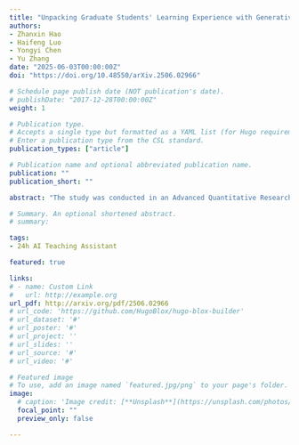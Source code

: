 ```yaml
---
title: "Unpacking Graduate Students' Learning Experience with Generative AI Teaching Assistant in A Quantitative Methodology Course"
authors:
- Zhanxin Hao
- Haifeng Luo
- Yongyi Chen
- Yu Zhang
date: "2025-06-03T00:00:00Z"
doi: "https://doi.org/10.48550/arXiv.2506.02966"

# Schedule page publish date (NOT publication's date).
# publishDate: "2017-12-28T00:00:00Z"
weight: 1

# Publication type.
# Accepts a single type but formatted as a YAML list (for Hugo requirements).
# Enter a publication type from the CSL standard.
publication_types: ["article"]

# Publication name and optional abbreviated publication name.
publication: ""
publication_short: ""

abstract: "The study was conducted in an Advanced Quantitative Research Methods course involving 20 graduate students. During the course, student inquiries made to the AI were recorded and coded using Bloom's taxonomy and the CLEAR framework. A series of independent sample t-tests and poisson regression analyses were employed to analyse the characteristics of different questions asked by students with different backgrounds. Post course interviews were conducted with 10 students to gain deeper insights into their perceptions. The findings revealed a U-shaped pattern in students' use of the AI assistant, with higher usage at the beginning and towards the end of the course, and a decrease in usage during the middle weeks. Most questions posed to the AI focused on knowledge and comprehension levels, with fewer questions involving deeper cognitive thinking. Students with a weaker mathematical foundation used the AI assistant more frequently, though their inquiries tended to lack explicit and logical structure compared to those with a strong mathematical foundation, who engaged less with the tool. These patterns suggest the need for targeted guidance to optimise the effectiveness of AI tools for students with varying levels of academic proficiency."

# Summary. An optional shortened abstract.
# summary: 

tags:
- 24h AI Teaching Assistant

featured: true

links:
# - name: Custom Link
#   url: http://example.org
url_pdf: http://arxiv.org/pdf/2506.02966
# url_code: 'https://github.com/HugoBlox/hugo-blox-builder'
# url_dataset: '#'
# url_poster: '#'
# url_project: ''
# url_slides: ''
# url_source: '#'
# url_video: '#'

# Featured image
# To use, add an image named `featured.jpg/png` to your page's folder. 
image:
  # caption: 'Image credit: [**Unsplash**](https://unsplash.com/photos/s9CC2SKySJM)'
  focal_point: ""
  preview_only: false

---
```


<!-- This work is driven by the results in my [previous paper](/publication/conference-paper/) on LLMs.

{{% callout note %}}
Create your slides in Markdown - click the *Slides* button to check out the example.
{{% /callout %}}

Add the publication's **full text** or **supplementary notes** here. You can use rich formatting such as including [code, math, and images](https://docs.hugoblox.com/content/writing-markdown-latex/). -->
